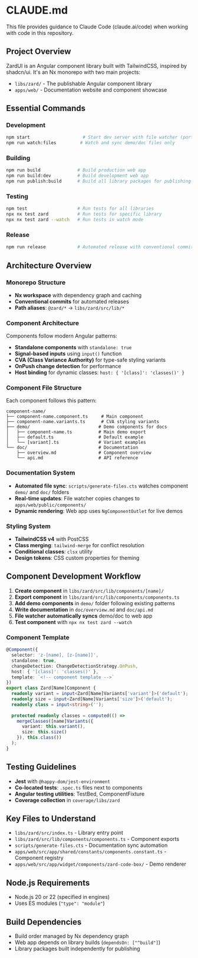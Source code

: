 # CLAUDE.md

This file provides guidance to Claude Code (claude.ai/code) when working with code in this repository.

## Project Overview

ZardUI is an Angular component library built with TailwindCSS, inspired by shadcn/ui. It's an Nx monorepo with two main projects:
- `libs/zard/` - The publishable Angular component library
- `apps/web/` - Documentation website and component showcase

## Essential Commands

### Development
```bash
npm start                    # Start dev server with file watcher (port 4222)
npm run watch:files         # Watch and sync demo/doc files only
```

### Building
```bash
npm run build              # Build production web app
npm run build:dev          # Build development web app  
npm run publish:build      # Build all library packages for publishing
```

### Testing
```bash
npm test                   # Run tests for all libraries
npx nx test zard           # Run tests for specific library
npx nx test zard --watch   # Run tests in watch mode
```

### Release
```bash
npm run release            # Automated release with conventional commits
```

## Architecture Overview

### Monorepo Structure
- **Nx workspace** with dependency graph and caching
- **Conventional commits** for automated releases
- **Path aliases**: `@zard/*` → `libs/zard/src/lib/*`

### Component Architecture
Components follow modern Angular patterns:
- **Standalone components** with `standalone: true`
- **Signal-based inputs** using `input()` function
- **CVA (Class Variance Authority)** for type-safe styling variants
- **OnPush change detection** for performance
- **Host binding** for dynamic classes: `host: { '[class]': 'classes()' }`

### Component File Structure
Each component follows this pattern:
```
component-name/
├── component-name.component.ts     # Main component
├── component-name.variants.ts      # CVA styling variants
├── demo/                          # Demo components for docs
│   ├── component-name.ts          # Main demo export
│   ├── default.ts                 # Default example
│   └── [variant].ts               # Variant examples
└── doc/                           # Documentation
    ├── overview.md                # Component overview
    └── api.md                     # API reference
```

### Documentation System
- **Automated file sync**: `scripts/generate-files.cts` watches component `demo/` and `doc/` folders
- **Real-time updates**: File watcher copies changes to `apps/web/public/components/`
- **Dynamic rendering**: Web app uses `NgComponentOutlet` for live demos

### Styling System
- **TailwindCSS v4** with PostCSS
- **Class merging**: `tailwind-merge` for conflict resolution
- **Conditional classes**: `clsx` utility
- **Design tokens**: CSS custom properties for theming

## Component Development Workflow

1. **Create component** in `libs/zard/src/lib/components/[name]/`
2. **Export component** in `libs/zard/src/lib/components/components.ts`
3. **Add demo components** in `demo/` folder following existing patterns
4. **Write documentation** in `doc/overview.md` and `doc/api.md`
5. **File watcher automatically syncs** demo/doc to web app
6. **Test component** with `npx nx test zard --watch`

### Component Template
```typescript
@Component({
  selector: 'z-[name], [z-[name]]',
  standalone: true,
  changeDetection: ChangeDetectionStrategy.OnPush,
  host: { '[class]': 'classes()' },
  template: `<!-- component template -->`
})
export class Zard[Name]Component {
  readonly variant = input<Zard[Name]Variants['variant']>('default');
  readonly size = input<Zard[Name]Variants['size']>('default');
  readonly class = input<string>('');
  
  protected readonly classes = computed(() => 
    mergeClasses([name]Variants({
      variant: this.variant(),
      size: this.size()
    }), this.class())
  );
}
```

## Testing Guidelines

- **Jest** with `@happy-dom/jest-environment`
- **Co-located tests**: `.spec.ts` files next to components
- **Angular testing utilities**: TestBed, ComponentFixture
- **Coverage collection** in `coverage/libs/zard`

## Key Files to Understand

- `libs/zard/src/index.ts` - Library entry point
- `libs/zard/src/lib/components/components.ts` - Component exports
- `scripts/generate-files.cts` - Documentation sync automation
- `apps/web/src/app/shared/constants/components.constant.ts` - Component registry
- `apps/web/src/app/widget/components/zard-code-box/` - Demo renderer

## Node.js Requirements

- Node.js 20 or 22 (specified in engines)
- Uses ES modules (`"type": "module"`)

## Build Dependencies

- Build order managed by Nx dependency graph
- Web app depends on library builds (`dependsOn: ["^build"]`)
- Library packages built independently for publishing